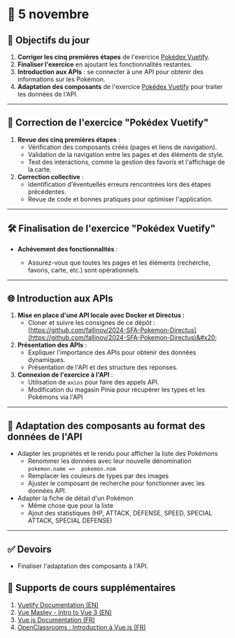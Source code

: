 # 📅 5 novembre

## 🚀 Objectifs du jour

1. **Corriger les cinq premières étapes** de l'exercice [Pokédex Vuetify](../exercices/exercice-pokedex-vuetify.md).
2. **Finaliser l'exercice** en ajoutant les fonctionnalités restantes.
3. **Introduction aux APIs** : se connecter à une API pour obtenir des informations sur les Pokémon.
4. **Adaptation des composants** de l'exercice [Pokédex Vuetify](../exercices/exercice-pokedex-vuetify.md) pour traiter les données de l'API.

***

## 🔄 Correction de l'exercice "Pokédex Vuetify"

1. **Revue des cinq premières étapes** :
   * Vérification des composants créés (pages et liens de navigation).
   * Validation de la navigation entre les pages et des éléments de style.
   * Test des interactions, comme la gestion des favoris et l'affichage de la carte.
2. **Correction collective** :
   * Identification d'éventuelles erreurs rencontrées lors des étapes précédentes.
   * Revue de code et bonnes pratiques pour optimiser l'application.

***

## 🛠 Finalisation de l'exercice "Pokédex Vuetify"

*   **Achèvement des fonctionnalités** :

    * Assurez-vous que toutes les pages et les éléments (recherche, favoris, carte, etc.) sont opérationnels.



***

## 🌐 Introduction aux APIs

1. **Mise en place d'une API locale avec Docker et Directus :**&#x20;
   * Cloner et suivre les consignes de ce dépôt :[https://github.com/fallinov/2024-SFA-Pokemon-Directus](https://github.com/fallinov/2024-SFA-Pokemon-Directus)&#x20;
2. **Présentation des APIs** :
   * Expliquer l'importance des APIs pour obtenir des données dynamiques.
   * Présentation de l'API et des structure des réponses.
3. **Connexion de l'exercice à l'API** :
   * Utilisation de `axios`  pour faire des appels API.
   * Modification du magasin Pinia pour récupérer les types et les Pokémons via l'API

***

## 🔄 Adaptation des composants au format des données de l'API

* Adapter les propriétés et le rendu pour afficher la liste des Pokémons
  * Renommer les données avec leur nouvelle dénomination `pokemon.name =>  pokemon.nom`
  * Remplacer les couleurs de types par des images
  * Ajuster le composant de recherche pour fonctionner avec les données API.
* Adapter la fiche de détail d'un Pokémon
  * Même chose que pour la liste
  * Ajout des statistiques (HP, ATTACK, DEFENSE, SPEED, SPECIAL ATTACK, SPECIAL DEFENSE)

***

## ✅ Devoirs

* Finaliser l'adaptation des composants à l'API.

## 📒 Supports de cours supplémentaires

1. [Vuetify Documentation (EN)](https://vuetifyjs.com/en/getting-started/installation/)
2. [Vue Mastey - Intro to Vue 3 (EN)](https://www.vuemastery.com/courses/intro-to-vue-3/intro-to-vue3)
3. [Vue.js Documentation (FR)](https://fr.vuejs.org/guide/introduction)
4. [OpenClassrooms : Introduction à Vue.js (FR)](https://openclassrooms.com/fr/courses/6390311-creez-une-application-web-avec-vue-js)
